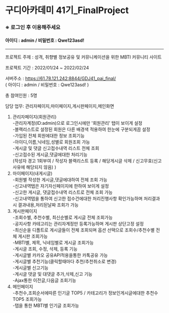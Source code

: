  
# 구디아카데미 41기_FinalProject

###   ※ 로그인 후 이용해주세요
#### 아이디 : admin / 비밀번호 : Qwe123asd!

-----------------------------------------------------------------------------------------------------------------------

프로젝트 주제 : 성격, 취향별 정보공유 및 커뮤니케이션을 위한 MBTI 커뮤니티 사이트 

프로젝트 기간 :  2022/01/24 ~ 2022/02/24

서버주소 : https://61.78.121.242:8844/GDJ41_pai_final/ <br>
( 아이디 : admin / 비밀번호 : Qwe123asd! )

총 참여인원 : 5명

담당 업무: 관리자페이지,마이페이지,게시판페이지,메인화면 <br>

1) 관리자페이지(회원관리)<br>
-관리자계정(ID:admin)으로 로그인시에만 '회원관리' 탭이 보이게 설정<br>
-블랙리스트로 설정된 회원은 다른 배경색 적용하여 한눈에 구분되게끔 설정<br>
-가입된 전체 회원에대한 정보 조회기능<br>
-아이디,이름,닉네임,성별로 회원조회 가능<br>
-게시글 및 댓글 신고접수내역 리스트 전체 조회<br>
-신고접수된 게시글,댓글에대한 처리기능 <br> 
(작성자 경고 1회부여 / 작성자 블랙리스트 등록 / 해당게시글 삭제 / 신고무효(신고사유에 해당되지 않음) ) <br>
2) 마이페이지(내게시글) <br>
-회원별 작성한 게시글,댓글에대하여 전체 조회 가능<br>
-신고내역탭은 자기자신페이지에 한하여 보이게 설정<br>
-신고한 게시글, 댓글접수내역 리스트로 전체 조회 가능<br>
-신고내역탭을 통하여 신고한 접수건에대한 처리진행사항 확인가능하며 처리결과시 결과내용,처리된날짜 조회가 가능<br>
3) 게시판페이지 <br>
-조회수별, 추천수별, 최신순별로 게시글 전체 조회가능<br>
-공지사항 카테고리는 관리자계정만 등록가능하며 게시판 상단고정 설정 <br>
-최신순을 디폴트로 게시글들이 전체 조회되며 옵션 선택으로 조회수/추천수별 전체 게시판 조회가능<br>
-MBTI별, 제목, 닉네임별로 게시글 조회가능<br>
-게시글 조회, 수정, 삭제, 등록 기능<br>
-게시글별 카카오 공유API적용을통한 카톡공유 가능 <br>
-게시글별 추천기능(클릭할때마다 추천/추천취소로 변경) <br>
-게시글별 신고기능 <br>
-게시글 댓글 및 대댓글 추가,삭제,신고 기능 <br>
-Ajax통한 이전글,다음글 조회기능 <br>
4) 메인페이지 <br>
-추천수,조회순서에따른 인기글 TOP5 / 카테고리가 정보인게시글에대한 추천수 TOP5 조회가능 <br>
-탭을 통한 MBTI별 인기글 조회가능 <br>


 
